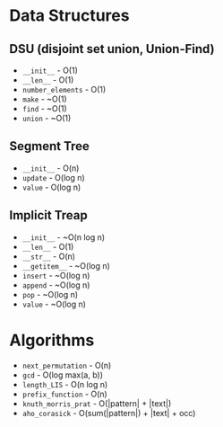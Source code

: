 # Data Structures
## DSU (disjoint set union, Union-Find)

- `__init__` - O(1)
- `__len__` - O(1)
- `number_elements` - O(1)
- `make` - ~O(1)
- `find` - ~O(1)
- `union` - ~O(1)

## Segment Tree

- `__init__` - O(n)
- `update` - O(log n)
- `value` - O(log n)

## Implicit Treap

- `__init__` - ~O(n log n)
- `__len__` - O(1)
- `__str__` - O(n)
- `__getitem__` - ~O(log n)
- `insert` - ~O(log n)
- `append` - ~O(log n)
- `pop` - ~O(log n)
- `value` - ~O(log n)

# Algorithms
- `next_permutation` - O(n)
- `gcd` - O(log max(a, b))
- `length_LIS` - O(n log n)
- `prefix_function` - O(n)
- `knuth_morris_prat` - O(|pattern| + |text|)
- `aho_corasick` - O(sum(|pattern|) + |text| + occ)




